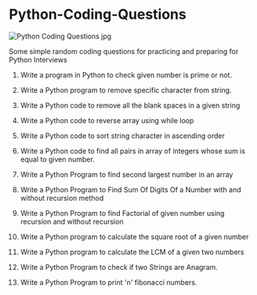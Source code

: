 # Python-Coding-Questions

![Python Coding Questions jpg](https://user-images.githubusercontent.com/89184566/208893681-f7492446-6e93-43ef-a5a8-057190754c75.png)

Some simple random coding questions for practicing and preparing for Python Interviews

1) Write a program in Python to check given number is prime or not.

2) Write a Python program to remove specific character from string.

3) Write a Python code to remove all the blank spaces in a given string

4) Write a Python code to reverse array using while loop

5) Write a Python code to sort string character in ascending order

6) Write a Python code to find all pairs in array of integers whose sum is equal to given number.

7) Write a Python Program to find second largest number in an array

8) Write a Python Program to Find Sum Of Digits Of a Number with and without recursion method

9) Write a Python Program to find Factorial of given number using recursion and without recursion

10) Write a Python program to calculate the square root of a given number

11) Write a Python program to calculate the LCM of a given two numbers

12) Write a Python Program to check if two Strings are Anagram.

13) Write a Python Program to print 'n' fibonacci numbers.
